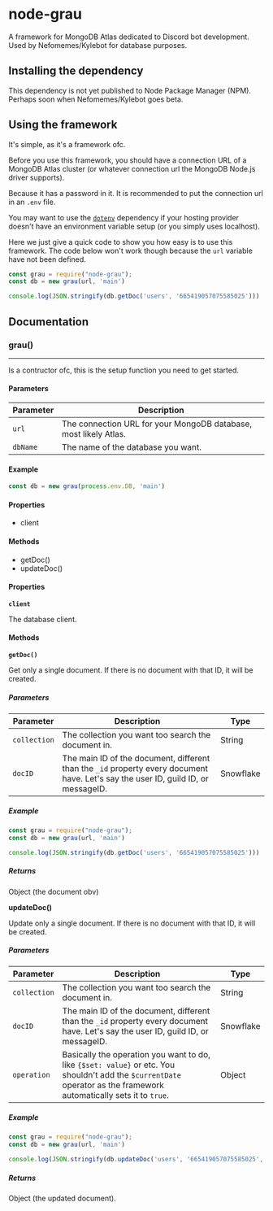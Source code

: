# node-grau
A framework for MongoDB Atlas dedicated to Discord bot development. Used by Nefomemes/Kylebot for database purposes.

## Installing the dependency
This dependency is not yet published to Node Package Manager (NPM). Perhaps soon when Nefomemes/Kylebot goes beta.

## Using the framework
It's simple, as it's a framework ofc.

Before you use this framework, you should have a connection URL of a MongoDB Atlas cluster (or whatever connection url the MongoDB Node.js driver supports).

Because it has a password in it. It is recommended to put the connection url in an `.env` file.

You may want to use the [`dotenv`](https://www.npmjs.com/package/dotenv) dependency if your hosting provider doesn't have an environment variable setup (or you simply uses localhost).

Here we just give a quick code to show you how easy is to use this framework. The code below won't work though because the `url` variable have not been defined.

```js
const grau = require("node-grau");
const db = new grau(url, 'main')

console.log(JSON.stringify(db.getDoc('users', '665419057075585025')))
```

## Documentation

### grau()
----------
Is a contructor ofc, this is the setup function you need to get started.

#### Parameters
| Parameter | Description |
| ----------- | ----------- |
| `url` | The connection URL for your MongoDB database, most likely Atlas. |
| `dbName` | The name of the database you want. |

#### Example
```js
const db = new grau(process.env.DB, 'main')
```

#### Properties
- client

#### Methods

- getDoc()
- updateDoc()

#### Properties

**`client`**

The database client.

#### Methods

**`getDoc()`**

Get only a single document. If there is no document with that ID, it will be created.

##### Parameters
| Parameter | Description | Type |
| ----------- | ----------- | ---- |
| `collection` | The collection you want too search the document in. | String |
| `docID` | The main ID of the document, different than the `_id` property every document have. Let's say the user ID, guild ID, or messageID. | Snowflake |

##### Example
```js
const grau = require("node-grau");
const db = new grau(url, 'main')

console.log(JSON.stringify(db.getDoc('users', '665419057075585025')))
```

##### Returns
Object (the document obv)

**updateDoc()**

Update only a single document. If there is no document with that ID, it will be created.

##### Parameters
| Parameter | Description | Type |
| ----------- | ----------- | ---- |
| `collection` | The collection you want too search the document in. | String |
| `docID` | The main ID of the document, different than the `_id` property every document have. Let's say the user ID, guild ID, or messageID. | Snowflake |
| `operation` | Basically the operation you want to do, like `{$set: value}` or etc. You shouldn't add the `$currentDate` operator as the framework automatically sets it to `true`. | Object |

##### Example
```js
const grau = require("node-grau");
const db = new grau(url, 'main')

console.log(JSON.stringify(db.updateDoc('users', '665419057075585025', {$set: {playercard: "grau_damascus"}})))
```

##### Returns
Object (the updated document).
